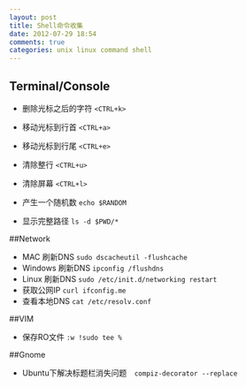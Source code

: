 ```yaml
---
layout: post
title: Shell命令收集  
date: 2012-07-29 18:54
comments: true
categories: unix linux command shell 
---
```

## Terminal/Console

* 删除光标之后的字符 `<CTRL+k>`
* 移动光标到行首 `<CTRL+a>`
* 移动光标到行尾 `<CTRL+e>`
* 清除整行 `<CTRL+u>`
* 清除屏幕 `<CTRL+l>`

* 产生一个随机数 `echo $RANDOM`
* 显示完整路径 `ls -d $PWD/*`


##Network
* MAC 刷新DNS `sudo dscacheutil -flushcache`
* Windows 刷新DNS `ipconfig /flushdns`
* Linux 刷新DNS `sudo /etc/init.d/networking restart`
* 获取公网IP `curl ifconfig.me`
* 查看本地DNS `cat /etc/resolv.conf`


##VIM
* 保存RO文件 `:w !sudo tee %`

##Gnome
* Ubuntu下解决标题栏消失问题　`compiz-decorator --replace`

